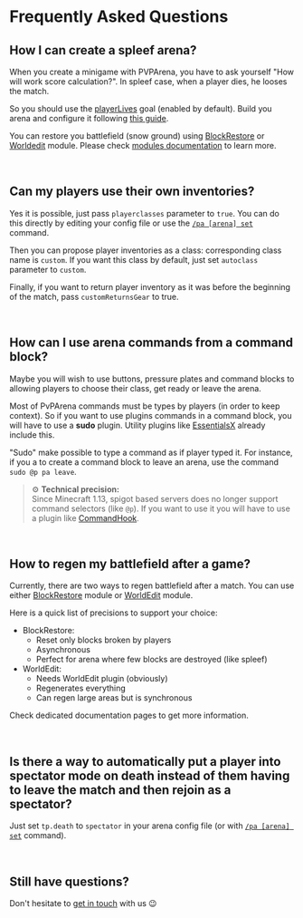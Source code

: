 # Frequently Asked Questions

## How I can create a spleef arena?

When you create a minigame with PVPArena, you have to ask yourself "How will work score calculation?". In spleef case,
when a player dies, he looses the match.

So you should use the [playerLives](goals/playerlives.md) goal (enabled by default). Build you arena and configure it
following [this guide](getting-started.md).

You can restore you battlefield (snow ground) using [BlockRestore](mods/blockrestore.md) or 
[Worldedit](mods/worldedit.md) module. Please check [modules documentation](modules.md) to learn more.

<br>

## Can my players use their own inventories?

Yes it is possible, just pass `playerclasses` parameter to `true`. You can do this directly by editing your config file
or use the [`/pa [arena] set`](commands/set.md) command.

Then you can propose player inventories as a class: corresponding class name is `custom`. If you want this class by
default, just set `autoclass` parameter to `custom`.

Finally, if you want to return player inventory as it was before the beginning of the match, pass `customReturnsGear` to
true.

<br>

## How can I use arena commands from a command block?

Maybe you will wish to use buttons, pressure plates and command blocks to allowing players to choose their class, get
ready or leave the arena.

Most of PvPArena commands must be types by players (in order to keep context). So if you want to use plugins commands in
a command block, you will have to use a **sudo** plugin. Utility plugins like 
[EssentialsX](https://www.spigotmc.org/resources/essentialsx.9089/) already include this.

"Sudo" make possible to type a command as if player typed it. For instance, if you a to create a command block to leave 
an arena, use the command `sudo @p pa leave`.

> ⚙ **Technical precision:**  
> Since Minecraft 1.13, spigot based servers does no longer support command selectors (like `@p`). If you want to use it
> you will have to use a plugin like [CommandHook](https://www.spigotmc.org/resources/commandhook.61415/).

<br>

## How to regen my battlefield after a game?

Currently, there are two ways to regen battlefield after a match. You can use either 
[BlockRestore](mods/blockrestore.md) module or [WorldEdit](mods/worldedit.md) module.

Here is a quick list of precisions to support your choice:
* BlockRestore:
    * Reset only blocks broken by players
    * Asynchronous
    * Perfect for arena where few blocks are destroyed (like spleef)
* WorldEdit:
    * Needs WorldEdit plugin (obviously)
    * Regenerates everything
    * Can regen large areas but is synchronous

Check dedicated documentation pages to get more information.

<br>

## Is there a way to automatically put a player into spectator mode on death instead of them having to leave the match and then rejoin as a spectator?


Just set `tp.death` to `spectator` in your arena config file (or with [`/pa [arena] set`](commands/set.md) command).

<br>

## Still have questions?

Don't hesitate to [get in touch](../readme.md#support) with us 😉
